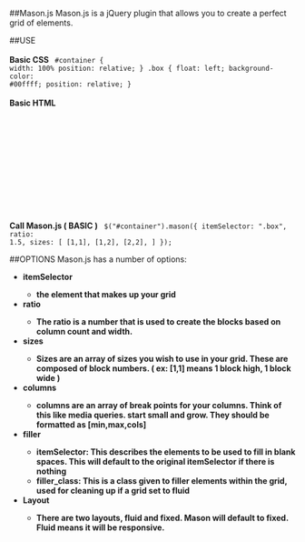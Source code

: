 ##Mason.js
Mason.js is a jQuery plugin that allows you to create a perfect grid of elements.

##USE
<br/><br/>
<strong>Basic CSS </strong>
<code>
	#container {
		width: 100%
		position: relative;
	}
	.box {
		float: left;
		background-color: #00ffff;
		position: relative;
	}
</code>
<br/><br/>
<strong>Basic HTML</strong>
<code>
	<html>
		<head>
			<title>Mason Example</title>
			<script src='js/jQuery.js'></script>
			<script src='js/mason.min.js'></script>
		</head>
		<body>
			<div id='container'>
				<div class='box'></div>
				<div class='box'></div>
				<div class='box'></div>
				<div class='box'></div>
				<div class='box'></div>
				<div class='box'></div>
				<div class='box'></div>
				<div class='box'></div>
			</div>
		</body>
	</html>
</code>
<br/><br/>
<strong>Call Mason.js ( BASIC )</strong>
<code>
	$("#container").mason({
		itemSelector: ".box",
		ratio: 1.5,
		sizes: [
			[1,1],
			[1,2],
			[2,2],
		]
	});
</code>

##OPTIONS
Mason.js has a number of options:
<ul>
	<li><strong>itemSelector<strong>
		<ul>
			<li>the element that makes up your grid</li>
		</ul>
	</li>
	<li><strong>ratio<strong>
		<ul>
			<li>The ratio is a number that is used to create the blocks based on column count and width.</li>
		</ul>
	</li>
	<li><strong>sizes<strong>
		<ul>
			<li>Sizes are an array of sizes you wish to use in your grid. These are composed of block numbers. ( ex: [1,1] means 1 block high, 1 block wide )</li>
		</ul>
	</li>
	<li><strong>columns<strong>
		<ul>
			<li>columns are an array of break points for your columns. Think of this like media queries. start small and grow. They should be formatted as [min,max,cols]</li>
		</ul>
	</li>
	<li><strong>filler<strong>
		<ul>
			<li>itemSelector: This describes the elements to be used to fill in blank spaces. This will default to the original itemSelector if there is nothing</li>
			<li>filler_class: This is a class given to filler elements within the grid, used for cleaning up if a grid set to fluid</li>
		</ul>
	</li>
	<li><strong>Layout<strong>
		<ul>
			<li>There are two layouts, fluid and fixed. Mason will default to fixed. Fluid means it will be responsive.</li>
		</ul>
	</li>
</ul>
